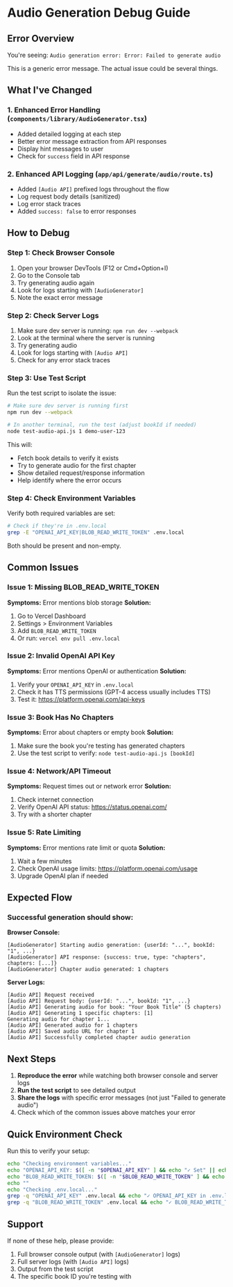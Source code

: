 # Audio Generation Debug Guide

## Error Overview

You're seeing: `Audio generation error: Error: Failed to generate audio`

This is a generic error message. The actual issue could be several things.

## What I've Changed

### 1. Enhanced Error Handling (`components/library/AudioGenerator.tsx`)
- Added detailed logging at each step
- Better error message extraction from API responses
- Display hint messages to user
- Check for `success` field in API response

### 2. Enhanced API Logging (`app/api/generate/audio/route.ts`)
- Added `[Audio API]` prefixed logs throughout the flow
- Log request body details (sanitized)
- Log error stack traces
- Added `success: false` to error responses

## How to Debug

### Step 1: Check Browser Console
1. Open your browser DevTools (F12 or Cmd+Option+I)
2. Go to the Console tab
3. Try generating audio again
4. Look for logs starting with `[AudioGenerator]`
5. Note the exact error message

### Step 2: Check Server Logs
1. Make sure dev server is running: `npm run dev --webpack`
2. Look at the terminal where the server is running
3. Try generating audio
4. Look for logs starting with `[Audio API]`
5. Check for any error stack traces

### Step 3: Use Test Script
Run the test script to isolate the issue:

```bash
# Make sure dev server is running first
npm run dev --webpack

# In another terminal, run the test (adjust bookId if needed)
node test-audio-api.js 1 demo-user-123
```

This will:
- Fetch book details to verify it exists
- Try to generate audio for the first chapter
- Show detailed request/response information
- Help identify where the error occurs

### Step 4: Check Environment Variables
Verify both required variables are set:

```bash
# Check if they're in .env.local
grep -E "OPENAI_API_KEY|BLOB_READ_WRITE_TOKEN" .env.local
```

Both should be present and non-empty.

## Common Issues

### Issue 1: Missing BLOB_READ_WRITE_TOKEN
**Symptoms:** Error mentions blob storage
**Solution:** 
1. Go to Vercel Dashboard
2. Settings > Environment Variables
3. Add `BLOB_READ_WRITE_TOKEN`
4. Or run: `vercel env pull .env.local`

### Issue 2: Invalid OpenAI API Key
**Symptoms:** Error mentions OpenAI or authentication
**Solution:**
1. Verify your `OPENAI_API_KEY` in `.env.local`
2. Check it has TTS permissions (GPT-4 access usually includes TTS)
3. Test it: https://platform.openai.com/api-keys

### Issue 3: Book Has No Chapters
**Symptoms:** Error about chapters or empty book
**Solution:**
1. Make sure the book you're testing has generated chapters
2. Use the test script to verify: `node test-audio-api.js [bookId]`

### Issue 4: Network/API Timeout
**Symptoms:** Request times out or network error
**Solution:**
1. Check internet connection
2. Verify OpenAI API status: https://status.openai.com/
3. Try with a shorter chapter

### Issue 5: Rate Limiting
**Symptoms:** Error mentions rate limit or quota
**Solution:**
1. Wait a few minutes
2. Check OpenAI usage limits: https://platform.openai.com/usage
3. Upgrade OpenAI plan if needed

## Expected Flow

### Successful generation should show:

**Browser Console:**
```
[AudioGenerator] Starting audio generation: {userId: "...", bookId: "1", ...}
[AudioGenerator] API response: {success: true, type: "chapters", chapters: [...]}
[AudioGenerator] Chapter audio generated: 1 chapters
```

**Server Logs:**
```
[Audio API] Request received
[Audio API] Request body: {userId: "...", bookId: "1", ...}
[Audio API] Generating audio for book: "Your Book Title" (5 chapters)
[Audio API] Generating 1 specific chapters: [1]
Generating audio for chapter 1...
[Audio API] Generated audio for 1 chapters
[Audio API] Saved audio URL for chapter 1
[Audio API] Successfully completed chapter audio generation
```

## Next Steps

1. **Reproduce the error** while watching both browser console and server logs
2. **Run the test script** to see detailed output
3. **Share the logs** with specific error messages (not just "Failed to generate audio")
4. Check which of the common issues above matches your error

## Quick Environment Check

Run this to verify your setup:

```bash
echo "Checking environment variables..."
echo "OPENAI_API_KEY: $([ -n "$OPENAI_API_KEY" ] && echo "✓ Set" || echo "✗ Missing")"
echo "BLOB_READ_WRITE_TOKEN: $([ -n "$BLOB_READ_WRITE_TOKEN" ] && echo "✓ Set" || echo "✗ Missing")"
echo ""
echo "Checking .env.local..."
grep -q "OPENAI_API_KEY" .env.local && echo "✓ OPENAI_API_KEY in .env.local" || echo "✗ OPENAI_API_KEY not in .env.local"
grep -q "BLOB_READ_WRITE_TOKEN" .env.local && echo "✓ BLOB_READ_WRITE_TOKEN in .env.local" || echo "✗ BLOB_READ_WRITE_TOKEN not in .env.local"
```

## Support

If none of these help, please provide:
1. Full browser console output (with `[AudioGenerator]` logs)
2. Full server logs (with `[Audio API]` logs)  
3. Output from the test script
4. The specific book ID you're testing with
